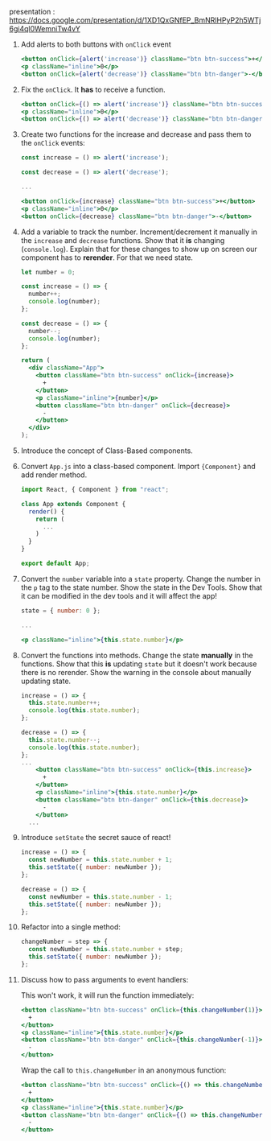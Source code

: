 presentation : https://docs.google.com/presentation/d/1XD1QxGNfEP_BmNRlHPyP2h5WTj6gi4ql0WemniTw4vY

1. Add alerts to both buttons with `onClick` event

   ```jsx
   <button onClick={alert('increase')} className="btn btn-success">+</button>
   <p className="inline">0</p>
   <button onClick={alert('decrease')} className="btn btn-danger">-</button>
   ```

2. Fix the `onClick`. It **has** to receive a function.

   ```jsx
   <button onClick={() => alert('increase')} className="btn btn-success">+</button>
   <p className="inline">0</p>
   <button onClick={() => alert('decrease')} className="btn btn-danger">-</button>
   ```

3. Create two functions for the increase and decrease and pass them to the `onClick` events:

   ```jsx
   const increase = () => alert('increase');

   const decrease = () => alert('decrease');

   ...

   <button onClick={increase} className="btn btn-success">+</button>
   <p className="inline">0</p>
   <button onClick={decrease} className="btn btn-danger">-</button>
   ```

4. Add a variable to track the number.
   Increment/decrement it manually in the `increase` and `decrease` functions.
   Show that it **is** changing (`console.log`).
   Explain that for these changes to show up on screen our component has to **rerender**.
   For that we need state.

   ```jsx
   let number = 0;

   const increase = () => {
     number++;
     console.log(number);
   };

   const decrease = () => {
     number--;
     console.log(number);
   };

   return (
     <div className="App">
       <button className="btn btn-success" onClick={increase}>
         +
       </button>
       <p className="inline">{number}</p>
       <button className="btn btn-danger" onClick={decrease}>
         -
       </button>
     </div>
   );
   ```

5. Introduce the concept of Class-Based components.

6. Convert `App.js` into a class-based component.
   Import `{Component}` and add render method.

   ```jsx
   import React, { Component } from "react";

   class App extends Component {
     render() {
       return (
         ...
       )
     }
   }

   export default App;
   ```

7. Convert the `number` variable into a `state` property.
   Change the number in the `p` tag to the state number.
   Show the state in the Dev Tools.
   Show that it can be modified in the dev tools and it will affect the app!

   ```jsx
   state = { number: 0 };

   ...

   <p className="inline">{this.state.number}</p>
   ```

8. Convert the functions into methods.
   Change the state **manually** in the functions.
   Show that this **is** updating `state` but it doesn't work because there is no rerender.
   Show the warning in the console about manually updating state.

   ```jsx
   increase = () => {
     this.state.number++;
     console.log(this.state.number);
   };

   decrease = () => {
     this.state.number--;
     console.log(this.state.number);
   };
   ...
       <button className="btn btn-success" onClick={this.increase}>
         +
       </button>
       <p className="inline">{this.state.number}</p>
       <button className="btn btn-danger" onClick={this.decrease}>
         -
       </button>
     ...
   ```

9. Introduce `setState` the secret sauce of react!

   ```jsx
   increase = () => {
     const newNumber = this.state.number + 1;
     this.setState({ number: newNumber });
   };

   decrease = () => {
     const newNumber = this.state.number - 1;
     this.setState({ number: newNumber });
   };
   ```

10. Refactor into a single method:

    ```jsx
    changeNumber = step => {
      const newNumber = this.state.number + step;
      this.setState({ number: newNumber });
    };
    ```

11. Discuss how to pass arguments to event handlers:

    This won't work, it will run the function immediately:

    ```jsx
    <button className="btn btn-success" onClick={this.changeNumber(1)}>
      +
    </button>
    <p className="inline">{this.state.number}</p>
    <button className="btn btn-danger" onClick={this.changeNumber(-1)}>
      -
    </button>
    ```

    Wrap the call to `this.changeNumber` in an anonymous function:

    ```jsx
    <button className="btn btn-success" onClick={() => this.changeNumber(1)}>
      +
    </button>
    <p className="inline">{this.state.number}</p>
    <button className="btn btn-danger" onClick={() => this.changeNumber(-1)}>
      -
    </button>
    ```
